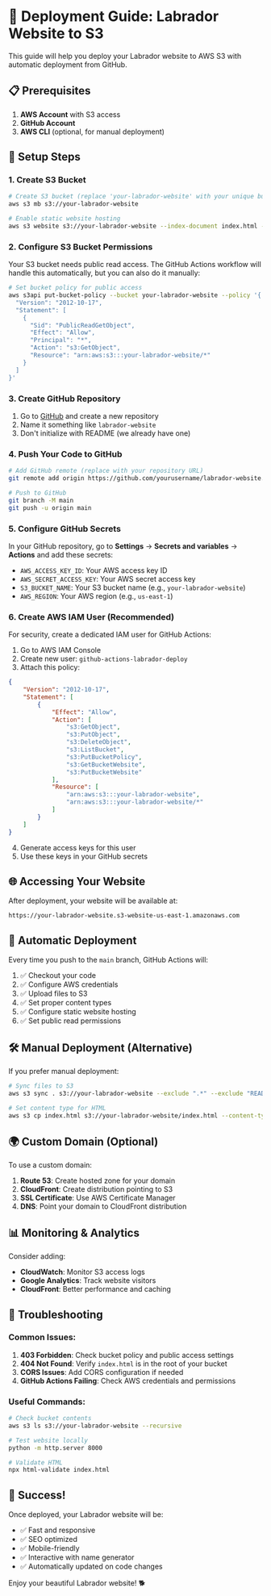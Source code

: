 # 🚀 Deployment Guide: Labrador Website to S3

This guide will help you deploy your Labrador website to AWS S3 with automatic deployment from GitHub.

## 📋 Prerequisites

1. **AWS Account** with S3 access
2. **GitHub Account** 
3. **AWS CLI** (optional, for manual deployment)

## 🔧 Setup Steps

### 1. Create S3 Bucket

```bash
# Create S3 bucket (replace 'your-labrador-website' with your unique bucket name)
aws s3 mb s3://your-labrador-website

# Enable static website hosting
aws s3 website s3://your-labrador-website --index-document index.html --error-document index.html
```

### 2. Configure S3 Bucket Permissions

Your S3 bucket needs public read access. The GitHub Actions workflow will handle this automatically, but you can also do it manually:

```bash
# Set bucket policy for public access
aws s3api put-bucket-policy --bucket your-labrador-website --policy '{
  "Version": "2012-10-17",
  "Statement": [
    {
      "Sid": "PublicReadGetObject",
      "Effect": "Allow",
      "Principal": "*",
      "Action": "s3:GetObject",
      "Resource": "arn:aws:s3:::your-labrador-website/*"
    }
  ]
}'
```

### 3. Create GitHub Repository

1. Go to [GitHub](https://github.com) and create a new repository
2. Name it something like `labrador-website`
3. Don't initialize with README (we already have one)

### 4. Push Your Code to GitHub

```bash
# Add GitHub remote (replace with your repository URL)
git remote add origin https://github.com/yourusername/labrador-website.git

# Push to GitHub
git branch -M main
git push -u origin main
```

### 5. Configure GitHub Secrets

In your GitHub repository, go to **Settings** → **Secrets and variables** → **Actions** and add these secrets:

- `AWS_ACCESS_KEY_ID`: Your AWS access key ID
- `AWS_SECRET_ACCESS_KEY`: Your AWS secret access key  
- `S3_BUCKET_NAME`: Your S3 bucket name (e.g., `your-labrador-website`)
- `AWS_REGION`: Your AWS region (e.g., `us-east-1`)

### 6. Create AWS IAM User (Recommended)

For security, create a dedicated IAM user for GitHub Actions:

1. Go to AWS IAM Console
2. Create new user: `github-actions-labrador-deploy`
3. Attach this policy:

```json
{
    "Version": "2012-10-17",
    "Statement": [
        {
            "Effect": "Allow",
            "Action": [
                "s3:GetObject",
                "s3:PutObject",
                "s3:DeleteObject",
                "s3:ListBucket",
                "s3:PutBucketPolicy",
                "s3:GetBucketWebsite",
                "s3:PutBucketWebsite"
            ],
            "Resource": [
                "arn:aws:s3:::your-labrador-website",
                "arn:aws:s3:::your-labrador-website/*"
            ]
        }
    ]
}
```

4. Generate access keys for this user
5. Use these keys in your GitHub secrets

## 🌐 Accessing Your Website

After deployment, your website will be available at:

```
https://your-labrador-website.s3-website-us-east-1.amazonaws.com
```

## 🔄 Automatic Deployment

Every time you push to the `main` branch, GitHub Actions will:

1. ✅ Checkout your code
2. ✅ Configure AWS credentials
3. ✅ Upload files to S3
4. ✅ Set proper content types
5. ✅ Configure static website hosting
6. ✅ Set public read permissions

## 🛠️ Manual Deployment (Alternative)

If you prefer manual deployment:

```bash
# Sync files to S3
aws s3 sync . s3://your-labrador-website --exclude ".*" --exclude "README.md"

# Set content type for HTML
aws s3 cp index.html s3://your-labrador-website/index.html --content-type "text/html"
```

## 🌍 Custom Domain (Optional)

To use a custom domain:

1. **Route 53**: Create hosted zone for your domain
2. **CloudFront**: Create distribution pointing to S3
3. **SSL Certificate**: Use AWS Certificate Manager
4. **DNS**: Point your domain to CloudFront distribution

## 📊 Monitoring & Analytics

Consider adding:
- **CloudWatch**: Monitor S3 access logs
- **Google Analytics**: Track website visitors
- **CloudFront**: Better performance and caching

## 🔧 Troubleshooting

### Common Issues:

1. **403 Forbidden**: Check bucket policy and public access settings
2. **404 Not Found**: Verify `index.html` is in the root of your bucket
3. **CORS Issues**: Add CORS configuration if needed
4. **GitHub Actions Failing**: Check AWS credentials and permissions

### Useful Commands:

```bash
# Check bucket contents
aws s3 ls s3://your-labrador-website --recursive

# Test website locally
python -m http.server 8000

# Validate HTML
npx html-validate index.html
```

## 🎉 Success!

Once deployed, your Labrador website will be:
- ✅ Fast and responsive
- ✅ SEO optimized
- ✅ Mobile-friendly
- ✅ Interactive with name generator
- ✅ Automatically updated on code changes

Enjoy your beautiful Labrador website! 🐕
